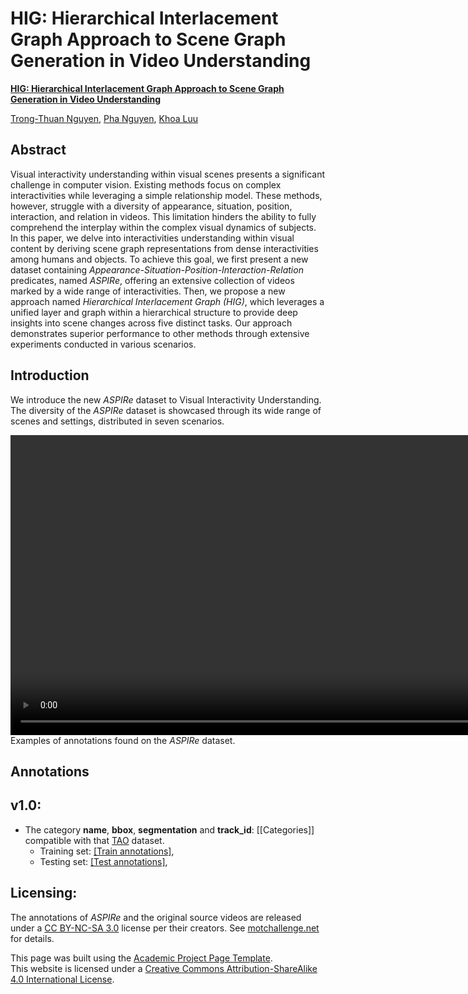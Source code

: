 # HIG: Hierarchical Interlacement Graph Approach to Scene Graph Generation in Video Understanding


[**HIG: Hierarchical Interlacement Graph Approach to Scene Graph Generation in Video Understanding**]("./static/pdfs/main_paper.pdf")

[Trong-Thuan Nguyen](https://scholar.google.com/citations?user=ty0Njf0AAAAJ&hl=vi&authuser=1), [Pha Nguyen](https://pha-nguyen.github.io/), [Khoa Luu](https://scholar.google.com/citations?user=JPAl8-gAAAAJ)


Abstract
--------

Visual interactivity understanding within visual scenes presents a significant challenge in computer vision. 
Existing methods focus on complex interactivities while leveraging a simple relationship model. 
These methods, however, struggle with a diversity of appearance, situation, position, interaction, and relation in videos. 
This limitation hinders the ability to fully comprehend the interplay within the complex visual dynamics of subjects. 
In this paper, we delve into interactivities understanding within visual content by deriving scene graph representations from dense interactivities among humans and objects. 
To achieve this goal, we first present a new dataset containing <i>Appearance-Situation-Position-Interaction-Relation</i> predicates, named <i>ASPIRe</i>, 
offering an extensive collection of videos marked by a wide range of interactivities. Then, we propose a new approach named <i>Hierarchical Interlacement Graph (HIG)</i>, 
which leverages a unified layer and graph within a hierarchical structure to provide deep insights into scene changes across five distinct tasks. 
Our approach demonstrates superior performance to other methods through extensive experiments conducted in various scenarios.

Introduction
------------

We introduce the new <i>ASPIRe</i> dataset to Visual Interactivity Understanding.
The diversity of the <i>ASPIRe</i> dataset is showcased through its wide range of scenes and settings, distributed in seven scenarios.

<video width="940" height="480" controls>
  <source src="./static/videos/teaser-aspire.mp4" type="video/mp4">
</video>
Examples of annotations found on the <i>ASPIRe</i> dataset.

Annotations
-----------

v1.0:
-----

*   The category **name**, **bbox**,  **segmentation** and **track_id**: [\[Categories\]] compatible with that [TAO](https://taodataset.org/) dataset.
    *   Training set: [\[Train annotations\]](./annotations/v1.0/train.json), 
    *   Testing set: [\[Test annotations\]](./annotations/v1.0/test.json),


Licensing:
----------

The annotations of <i>ASPIRe</i> and the original source videos are released under a <a
href="https://creativecommons.org/licenses/by-nc-sa/3.0/" target="_blank">CC BY-NC-SA
3.0</a> license per their creators. See <a href="https://motchallenge.net/"
target="_blank">motchallenge.net</a> for details.



This page was built using the [Academic Project Page Template](https://github.com/eliahuhorwitz/Academic-project-page-template).  
This website is licensed under a [Creative Commons Attribution-ShareAlike 4.0 International License](http://creativecommons.org/licenses/by-sa/4.0/).